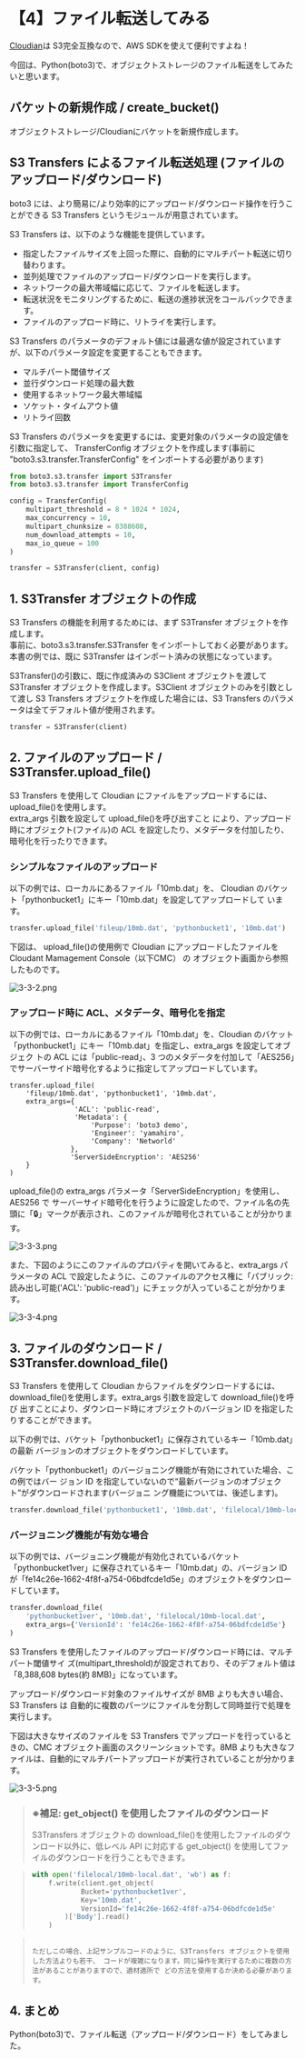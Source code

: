 # 【4】ファイル転送してみる

[Cloudian](https://cloudian.com/)は S3完全互換なので、AWS SDKを使えて便利ですよね！

今回は、Python(boto3)で、オブジェクトストレージのファイル転送をしてみたいと思います。

## バケットの新規作成 / create_bucket()
オブジェクトストレージ/Cloudianにバケットを新規作成します。


## S3 Transfers によるファイル転送処理 (ファイルのアップロード/ダウンロード)
boto3 には、より簡易に/より効率的にアップロード/ダウンロード操作を行うことができる S3
Transfers というモジュールが用意されています。

S3 Transfers は、以下のような機能を提供しています。

- 指定したファイルサイズを上回った際に、自動的にマルチパート転送に切り替わります。
- 並列処理でファイルのアップロード/ダウンロードを実行します。
- ネットワークの最大帯域幅に応じて、ファイルを転送します。
- 転送状況をモニタリングするために、転送の進捗状況をコールバックできます。
- ファイルのアップロード時に、リトライを実行します。

S3 Transfers のパラメータのデフォルト値には最適な値が設定されていますが、以下のパラメータ設定を変更することもできます。
- マルチパート閾値サイズ
- 並行ダウンロード処理の最大数
- 使用するネットワーク最大帯域幅
- ソケット・タイムアウト値
- リトライ回数

S3 Transfers のパラメータを変更するには、変更対象のパラメータの設定値を引数に指定して、
TransferConfig オブジェクトを作成します(事前に "boto3.s3.transfer.TransferConfig" をインポートする必要があります)

```python:test.py
from boto3.s3.transfer import S3Transfer
from boto3.s3.transfer import TransferConfig

config = TransferConfig(
    multipart_threshold = 8 * 1024 * 1024,
    max_concurrency = 10,
    multipart_chunksize = 8388608,
    num_download_attempts = 10,
    max_io_queue = 100
)

transfer = S3Transfer(client, config)
```


## 1. S3Transfer オブジェクトの作成
S3 Transfers の機能を利用するためには、まず S3Transfer オブジェクトを作成します。   
事前に、boto3.s3.transfer.S3Transfer をインポートしておく必要があります。本書の例では、既に S3Transfer はインポート済みの状態になっています。

S3Transfer()の引数に、既に作成済みの S3Client オブジェクトを渡して S3Transfer オブジェクトを作成します。S3Client オブジェクトのみを引数として渡し S3 Transfers オブジェクトを作成した場合には、S3 Transfers のパラメータは全てデフォルト値が使用されます。

```python
transfer = S3Transfer(client)
```


## 2. ファイルのアップロード / S3Transfer.upload_file()
S3 Transfers を使用して Cloudian にファイルをアップロードするには、 upload_file()を使用します。  
extra_args 引数を設定して upload_file()を呼び出すこと により、アップロード時にオブジェクト(ファイル)の ACL を設定したり、メタデータを付加したり、 暗号化を行ったりできます。

### シンプルなファイルのアップロード  
以下の例では、ローカルにあるファイル「10mb.dat」を、 Cloudian のバケット「pythonbucket1」にキー「10mb.dat」を設定してアップロードして います。

```python
transfer.upload_file('fileup/10mb.dat', 'pythonbucket1', '10mb.dat')
```

下図は、 upload_file()の使用例で Cloudian にアップロードしたファイルを Cloudant Mamagement Console（以下CMC） の オブジェクト画面から参照したものです。

![3-3-2.png](https://qiita-image-store.s3.ap-northeast-1.amazonaws.com/0/962155/77f047ca-d875-b092-0ff7-f0ad4a461876.png "3-3-2.png")


### アップロード時に ACL、メタデータ、暗号化を指定
以下の例では、ローカルにあるファイル「10mb.dat」を、Cloudian のバケット「pythonbucket1」にキー「10mb.dat」を指定し、extra_args を設定してオブジェク トの ACL には「public-read」、3 つのメタデータを付加して「AES256」でサーバーサイド暗号化するように指定してアップロードしています。

```shell
transfer.upload_file(
    'fileup/10mb.dat', 'pythonbucket1', '10mb.dat',
    extra_args={
                'ACL': 'public-read',
                'Metadata': {
                    'Purpose': 'boto3 demo',
                    'Engineer': 'yamahiro',
                    'Company': 'Networld'
               },
               'ServerSideEncryption': 'AES256'
    }
)
```

upload_file()の extra_args パラメータ「ServerSideEncryption」を使用し、AES256 で サーバーサイド暗号化を行うように設定したので、ファイル名の先頭に「🔒」マークが表示され、このファイルが暗号化されていることが分かります。

![3-3-3.png](https://qiita-image-store.s3.ap-northeast-1.amazonaws.com/0/962155/d32ef35c-4282-5186-3c6f-ce3a308e0823.png "3-3-3.png")

また、下図のようにこのファイルのプロパティを開いてみると、extra_args パラメータの ACL で設定したように、このファイルのアクセス権に「パブリック:読み出し可能('ACL': 'public-read')」にチェックが入っていることが分かります。

![3-3-4.png](https://qiita-image-store.s3.ap-northeast-1.amazonaws.com/0/962155/18ec5f2c-9937-37df-a33b-a414d8a962e8.png "3-3-4.png")


## 3. ファイルのダウンロード / S3Transfer.download_file()
S3 Transfers を使用して Cloudian からファイルをダウンロードするには、 download_file()を使用します。extra_args 引数を設定して download_file()を呼び 出すことにより、ダウンロード時にオブジェクトのバージョン ID を指定したりすることができます。

以下の例では、バケット「pythonbucket1」に保存されているキー「10mb.dat」の最新 バージョンのオブジェクトをダウンロードしています。

バケット「pythonbucket1」のバージョニング機能が有効にされていた場合、この例ではバー ジョン ID を指定していないので“最新バージョンのオブジェクト”がダウンロードされます(バージョニ ング機能については、後述します)。

```python
transfer.download_file('pythonbucket1', '10mb.dat', 'filelocal/10mb-local.dat')
```

### バージョニング機能が有効な場合
以下の例では、バージョニング機能が有効化されているバケット「pythonbucket1ver」に保存されているキー「10mb.dat」の、バージョン ID が「fe14c26e-1662-4f8f-a754-06bdfcde1d5e」のオブジェクトをダウンロードしています。

```python
transfer.download_file(
    'pythonbucket1ver', '10mb.dat', 'filelocal/10mb-local.dat',
    extra_args={'VersionId': 'fe14c26e-1662-4f8f-a754-06bdfcde1d5e'}
)
```

S3 Transfers を使用したファイルのアップロード/ダウンロード時には、マルチパート閾値サイ ズ(multipart_threshold)が設定されており、そのデフォルト値は「8,388,608 bytes(約 8MB)」になっています。

アップロード/ダウンロード対象のファイルサイズが 8MB よりも大きい場合、S3 Transfers は 自動的に複数のパーツにファイルを分割して同時並行で処理を実行します。

下図は大きなサイズのファイルを S3 Transfers でアップロードを行っているときの、CMC オブジェクト画面のスクリーンショットです。8MB よりも大きなファイルは、自動的にマルチパートアップロードが実行されていることが分かります。

![3-3-5.png](https://qiita-image-store.s3.ap-northeast-1.amazonaws.com/0/962155/b80ccdff-6044-26e0-55de-84573c7b628c.png "3-3-5.png")



> ### ※補足: get_object() を使用したファイルのダウンロード
>
> S3Transfers オブジェクトの download_file()を使用したファイルのダウンロード以外に、低レベル API に対応する get_object() を使用してファイルのダウンロードを行うこともできます。

> ```python
> with open('filelocal/10mb-local.dat', 'wb') as f:
>     f.write(client.get_object(
>             Bucket='pythonbucket1ver',
>             Key='10mb.dat',
>             VersionId='fe14c26e-1662-4f8f-a754-06bdfcde1d5e'
>         )['Body'].read()
>     )

> ```
>
> ただしこの場合、上記サンプルコードのように、S3Transfers オブジェクトを使用した方法よりも若干、 コードが複雑になります。同じ操作を実行するために複数の方法があることがありますので、適材適所で どの方法を使用するか決める必要があります。


## 4. まとめ
Python(boto3)で、ファイル転送（アップロード/ダウンロード）をしてみました。
